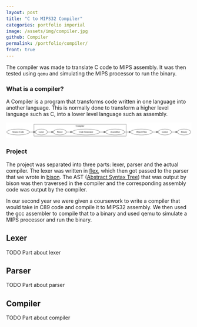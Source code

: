 ```yaml
---
layout: post
title: "C to MIPS32 Compiler"
categories: portfolio imperial
image: /assets/img/compiler.jpg
github: Compiler
permalink: /portfolio/compiler/
front: true
---
```


The compiler was made to translate C code to MIPS assembly. It was then tested using
`qemu` and simulating the MIPS processor to run the binary.

### What is a compiler?

A Compiler is a program that transforms code written in one language into
another language. This is normally done to transform a higher level language
such as C, into a lower level language such as assembly.

![Compiler Workflow](/assets/img/compiler_flow.svg)

### Project

The project was separated into three parts: lexer, parser and the actual
compiler. The lexer was written in [flex][flex_main], which then got passed to the parser
that we wrote in [bison][bison_main]. The AST ([Abstract Syntax Tree][wiki-AST]) that was
output by bison was then traversed in the compiler and the corresponding
assembly code was output by the compiler.

In our second year we were given a coursework to write a compiler that would
take in C89 code and compile it to MIPS32 assembly. We then used the gcc
assembler to compile that to a binary and used qemu to simulate a MIPS
processor and run the binary.

## Lexer
TODO Part about lexer

## Parser
TODO Part about parser

## Compiler
TODO Part about compiler

[bison_main]: https://www.gnu.org/software/bison
[flex_main]: https://github.com/westes/flex
[wiki-AST]: https://en.wikipedia.org/wiki/Abstract_syntax_tree
